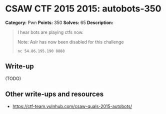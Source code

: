 # CSAW CTF 2015 2015: autobots-350

**Category:** Pwn
**Points:** 350
**Solves:** 65
**Description:**

> I hear bots are playing ctfs now.
>
> Note: Aslr has now been disabled for this challenge
>
> `nc 54.86.195.190 8888`
>
>


## Write-up

(TODO)

## Other write-ups and resources

* <https://ctf-team.vulnhub.com/csaw-quals-2015-autobots/>
